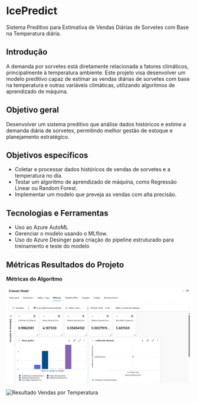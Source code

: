 # IcePredict

Sistema Preditivo para Estimativa de Vendas Diárias de Sorvetes com Base na Temperatura diária.



## Introdução

A demanda por sorvetes está diretamente relacionada a fatores climáticos, principalmente à temperatura ambiente. Este projeto visa desenvolver um modelo preditivo capaz de estimar as vendas diárias de sorvetes com base na temperatura e outras variáveis climáticas, utilizando algoritmos de aprendizado de máquina.

## Objetivo geral
Desenvolver um sistema preditivo que análise dados históricos e estime a demanda diária de sorvetes, permitindo melhor gestão de estoque e planejamento estratégico.

## Objetivos específicos

 - Coletar e processar dados históricos de vendas de sorvetes e a temperatura no dia.
 - Testar um algoritmo de aprendizado de máquina, como Regressão Linear ou Random Forest.
 - Implementar um modelo que preveja as vendas com alta precisão.





## Tecnologias e Ferramentas

- Uso ao Azure AutoML
- Gerenciar o modelo usando o MLflow.
- Uso do Azure Desinger para criação do pipeline estruturado para treinamento e teste do modelo

## Métricas Resultados do Projeto

**Métricas do Algorítmo**

![Resultados Gerais](https://github.com/marinaseara/Projetovendas/blob/main/img/img1.png)


![Resultado Vendas por Temperatura](https://via.placeholder.com/468x300?text=App+Screenshot+Here)
